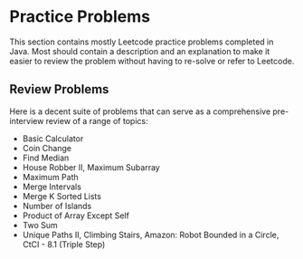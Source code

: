 # Practice Problems

This section contains mostly Leetcode practice problems completed in Java. Most should contain a description and an explanation to make it easier to review the problem without having to re-solve or refer to Leetcode.

## Review Problems
Here is a decent suite of problems that can serve as a comprehensive pre-interview review of a range of topics:
- Basic Calculator
- Coin Change
- Find Median
- House Robber II, Maximum Subarray
- Maximum Path
- Merge Intervals
- Merge K Sorted Lists
- Number of Islands
- Product of Array Except Self
- Two Sum
- Unique Paths II, Climbing Stairs, Amazon: Robot Bounded in a Circle, CtCI - 8.1 (Triple Step)